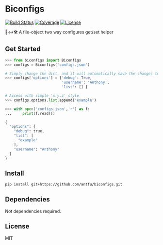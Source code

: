 # Biconfigs
[![Build Status](https://img.shields.io/travis/antfu/biconfigs.svg)](https://travis-ci.org/antfu/biconfigs)
[![Coverage](https://img.shields.io/codecov/c/github/antfu/biconfigs.svg)](https://codecov.io/gh/antfu/biconfigs)
[![License](https://img.shields.io/github/license/antfu/biconfigs.svg)](https://github.com/antfu/biconfigs/blob/master/LICENSE)

📜↔🛠 A file-object two way configures get/set helper

## Get Started
```python
>>> from biconfigs import Biconfigs
>>> configs = Biconfigs('configs.json')

# Simply change the dict, and it will automatically save the changes to file.
>>> configs['options'] = {'debug': True,
                          'username': 'Anthony',
                          'list': [] }

# Access with simple 'x.y.z' style
>>> configs.options.list.append('example')

>>> with open('configs.json','r') as f:
...     print(f.read())

{
  "options": {
    "debug": true,
    "list": [
      "example"
    ],
    "username": "Anthony"
  }
}
```

## Install
```sh
pip install git+https://github.com/antfu/biconfigs.git
```

## Dependencies
Not dependencies required.

## License
MIT
